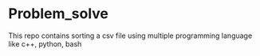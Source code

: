 # Problem_solve
This repo contains sorting a csv file using multiple programming language like c++, python, bash
